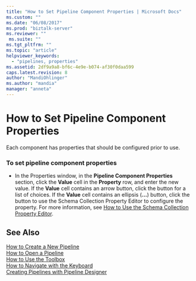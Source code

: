 ```yaml
---
title: "How to Set Pipeline Component Properties | Microsoft Docs"
ms.custom: ""
ms.date: "06/08/2017"
ms.prod: "biztalk-server"
ms.reviewer: ""
 ms.suite: ""
ms.tgt_pltfrm: ""
ms.topic: "article"
helpviewer_keywords: 
  - "pipelines, properties"
ms.assetid: 2df9a9a8-bf6c-4e9e-b074-af30f0daa599
caps.latest.revision: 8
author: "MandiOhlinger"
ms.author: "mandia"
manager: "anneta"
---
```

# How to Set Pipeline Component Properties
Each component has properties that should be configured prior to use.  
  
### To set pipeline component properties  
  
-   In the Properties window, in the **Pipeline Component Properties** section, click the **Value** cell in the **Property** row, and enter the new value. If the **Value** cell contains an arrow button, click the button for a list of choices. If the **Value** cell contains an ellipsis (**…**) button, click the button to use the Schema Collection Property Editor to configure the property. For more information, see [How to Use the Schema Collection Property Editor](../core/how-to-use-the-schema-collection-property-editor.md).  
  
## See Also  
 [How to Create a New Pipeline](../core/how-to-create-a-new-pipeline.md)   
 [How to Open a Pipeline](../core/how-to-open-a-pipeline.md)   
 [How to Use the Toolbox](../core/how-to-use-the-toolbox.md)   
 [How to Navigate with the Keyboard](../core/how-to-navigate-with-the-keyboard.md)   
 [Creating Pipelines with Pipeline Designer](../core/creating-pipelines-with-pipeline-designer.md)